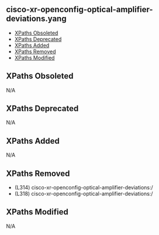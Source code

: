 ## cisco-xr-openconfig-optical-amplifier-deviations.yang

- [XPaths Obsoleted](#xpaths-obsoleted)
- [XPaths Deprecated](#xpaths-deprecated)
- [XPaths Added](#xpaths-added)
- [XPaths Removed](#xpaths-removed)
- [XPaths Modified](#xpaths-modified)

## XPaths Obsoleted

N/A

## XPaths Deprecated

N/A

## XPaths Added

N/A

## XPaths Removed

- (L314)	cisco-xr-openconfig-optical-amplifier-deviations:/
- (L318)	cisco-xr-openconfig-optical-amplifier-deviations:/

## XPaths Modified

N/A

